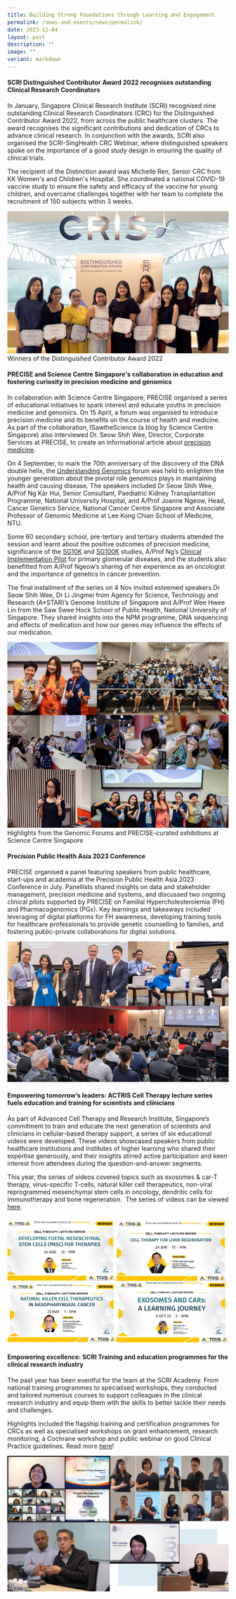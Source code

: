 ```yaml
---
title: Building Strong Foundations through Learning and Engagement
permalink: /news-and-events/news/permalink/
date: 2023-12-04
layout: post
description: ""
image: ""
variant: markdown
---
```

#### SCRI Distinguished Contributor Award 2022 recognises outstanding Clinical Research Coordinators 

In January, Singapore Clinical Research Institute (SCRI) recognised nine outstanding Clinical Research Coordinators (CRC) for the Distinguished Contributor Award 2022, from across the public healthcare clusters. The award recognises the significant contributions and dedication of CRCs to advance clinical research. In conjunction with the awards, SCRI also organised the SCRI-SingHealth CRC Webinar, where distinguished speakers spoke on the importance of a good study design in ensuring the quality of clinical trials.

The recipient of the Distinction award was Michelle Ren, Senior CRC from KK Women's and Children's Hospital. She coordinated a national COVID-19 vaccine study to ensure the safety and efficacy of the vaccine for young children, and  overcame challenges together with her team to complete the recruitment of 150 subjects within 3 weeks.

![4.1 CRC award](/images/Resources_News/231203%20Year%20in%20review/4_1_crc.jpg)
Winners of the Distinguished Contributor Award 2022

#### PRECISE and Science Centre Singapore's collaboration in education and fostering curiosity in precision medicine and genomics

In collaboration with Science Centre Singapore, PRECISE organised a series of educational initiatives to spark interest and educate youths in precision medicine and genomics. On 15 April, a forum was organised to introduce precision medicine and its benefits on the course of health and medicine. As part of the collaboration, ISawtheScience (a blog by Science Centre Singapore) also interviewed Dr. Seow Shih Wee, Director, Corporate Services at PRECISE, to create an informational article about [precision medicine](https://blog.science.edu.sg/2023/06/22/ists-asks-precision-medicine/).

On 4 September, to mark the 70th anniversary of the discovery of the DNA double helix, the [Understanding Genomics](https://blog.science.edu.sg/2023/09/04/understanding-genomics/) forum was held to enlighten the younger generation about the pivotal role genomics plays in maintaining health and causing disease. The speakers included Dr Seow Shih Wee, A/Prof Ng Kar Hui, Senior Consultant, Paediatric Kidney Transplantation Programme, National University Hospital, and A/Prof Joanne Ngeow, Head, Cancer Genetics Service, National Cancer Centre Singapore and Associate Professor of Genomic Medicine at Lee Kong Chian School of Medicine, NTU.

Some 60 secondary school, pre-tertiary and tertiary students attended the session and learnt about the positive outcomes of precision medicine, significance of the [SG10K](https://www.npm.sg/sg10k-discoveries-from-mapping-10000-genomes/) and [SG100K](https://www.npm.sg/sg100k-translating-insights-from-100000-genomic-data-sets-into-improved-health-strategies/) studies, A/Prof Ng’s [Clinical Implementation Pilot](https://www.npm.sg/cip/) for primary glomerular diseases, and the students also benefitted from A/Prof Ngeow’s sharing of her experience as an oncologist and the importance of genetics in cancer prevention.

The final installment of the series on 4 Nov invited esteemed speakers Dr Seow Shih Wee, Dr Li Jingmei from Agency for Science, Technology and Research (A\*STAR)’s Genome Institute of Singapore and A/Prof Wee Hwee Lin from the Saw Swee Hock School of Public Health, National University of Singapore. They shared insights into the NPM programme, DNA sequencing and effects of medication and how our genes may influence the effects of our medication.

![4.2 PRECISE x Science Centre](/images/Resources_News/231203%20Year%20in%20review/4_2_PRECISE_SCS.png)
Highlights from the Genomic Forums and PRECISE-curated exhibitions at Science Centre Singapore

#### Precision Public Health Asia 2023 Conference

PRECISE organised a panel featuring speakers from public healthcare, start-ups and academia at the Precision Public Health Asia 2023 Conference in July. Panellists shared insights on data and stakeholder management, precision medicine and systems, and discussed two ongoing clinical pilots supported by PRECISE on Familial Hypercholesterolemia (FH) and Pharmacogenomics (PGx). Key learnings and takeaways included leveraging of digital platforms for FH awareness, developing training tools for healthcare professionals to provide genetic counselling to families, and fostering public-private collaborations for digital solutions.

![](/images/Resources_News/231203%20Year%20in%20review/4_3_Precision_public_health.png)

#### Empowering tomorrow’s leaders: ACTRIS Cell Therapy lecture series fuels education and training for scientists and clinicians

As part of Advanced Cell Therapy and Research Institute, Singapore’s commitment to train and educate the next generation of scientists and clinicians in cellular-based therapy support, a series of six educational videos were developed. These videos showcased speakers from public healthcare institutions and institutes of higher learning who shared their expertise generously, and their insights stirred active participation and keen interest from attendees during the question-and-answer segments.

This year, the series of videos covered topics such as exosomes & car-T therapy, virus-specific T-cells, natural killer cell therapeutics, non-viral reprogrammed mesenchymal stem cells in oncology, dendritic cells for immunotherapy and bone regeneration.  The series of videos can be viewed [here](https://www.youtube.com/@actriseducationtraining5655).

![4.4 ACTRIS lectures](/images/Resources_News/231203%20Year%20in%20review/4_4_ACTRIS_lectures.png)

#### Empowering excellence: SCRI Training and education programmes for the clinical research industry

The past year has been eventful for the team at the SCRI Academy. From national training programmes to specialised workshops, they conducted and tailored numerous courses to support colleagues in the clinical research industry and equip them with the skills to better tackle their needs and challenges. 

Highlights included the flagship training and certification programmes for CRCs as well as specialised workshops on grant enhancement, research monitoring, a Cochrane workshop and public webinar on good Clinical Practice guidelines. Read more [here](https://www.linkedin.com/posts/singaporeclinicalresearchinstitute_happyteachersday-trainers-educator-activity-7112660747536482305-GtCY)!

![4.5 SCRI Academy](/images/Resources_News/231203%20Year%20in%20review/4_5_scri.png)
